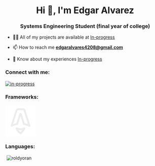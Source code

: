 <h1 align="center">Hi 👋, I'm Edgar Alvarez</h1>
<h3 align="center">Systems Engineering Student (final year of college)</h3>

- 👨‍💻 All of my projects are available at [In-progress](In-progress)

- 📫 How to reach me **edgaralvares4208@gmail.com**

- 📄 Know about my experiences [In-progress](In-progress)

<h3 align="left">Connect with me:</h3>
<p align="left">
<a href="https://linkedin.com/in/in-progress" target="blank"><img align="center" src="https://raw.githubusercontent.com/rahuldkjain/github-profile-readme-generator/master/src/images/icons/Social/linked-in-alt.svg" alt="in-progress" height="30" width="40" /></a>
</p>


<h3 align="left">Frameworks:</h3>
<!-- Importar Imagenes de la carepeta imgs -->
<img align="center" src="imgs/Astro.svg" alt="Astro"  /> 

<h3 align="left">Languages:</h3>


<p>&nbsp;<img align="center" src="https://github-readme-stats.vercel.app/api?username=roldyoran&show_icons=true&locale=en" alt="roldyoran" /></p>
